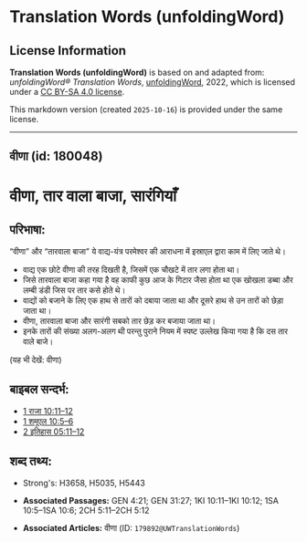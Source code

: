 # Translation Words (unfoldingWord)

## License Information

**Translation Words (unfoldingWord)** is based on and adapted from: _unfoldingWord® Translation Words_, [unfoldingWord](https://unfoldingword.org/utw), 2022, which is licensed under a [CC BY-SA 4.0 license](https://creativecommons.org/licenses/by-sa/4.0/legalcode.en).

This markdown version (created `2025-10-16`) is provided under the same license.



--------------------------------

## वीणा (id: 180048)

वीणा, तार वाला बाजा, सारंगियाँ
==============================

परिभाषा:
--------

“वीणा” और “तारवाला बाजा” ये वाद्य\-यंत्र परमेश्वर की आराधना में इस्राएल द्वारा काम में लिए जाते थे।

* वाद्य एक छोटे वीणा की तरह दिखती है, जिसमें एक चौखटे में तार लगा होता था।
* जिसे तारवाला बाजा कहा गया है वह काफी कुछ आज के गिटार जैसा होता था एक खोखला डब्बा और लम्बी डंडी जिस पर तार कसे होते थे।
* वाद्यों को बजाने के लिए एक हाथ से तारों को दबाया जाता था और दूसरे हाथ से उन तारों को छेड़ा जाता था।
* वीणा, तारवाला बाजा और सारंगी सबको तार छेड़ कर बजाया जाता था।
* इनके तारों की संख्या अलग\-अलग थी परन्तु पुराने नियम में स्पष्ट उल्लेख किया गया है कि दस तार वाले बाजे।

(यह भी देखें: वीणा)

बाइबल सन्दर्भ:
--------------

* [1 राजा 10:11–12](https://ref.ly/1Kgs0:0)
* [1 शमूएल 10:5–6](https://ref.ly/1Sam0:0)
* [2 इतिहास 05:11–12](https://ref.ly/2Chr0:0)

शब्द तथ्य:
----------

* Strong's: H3658, H5035, H5443

* **Associated Passages:** GEN 4:21; GEN 31:27; 1KI 10:11–1KI 10:12; 1SA 10:5–1SA 10:6; 2CH 5:11–2CH 5:12
* **Associated Articles:** वीणा (ID: `179892@UWTranslationWords`)

